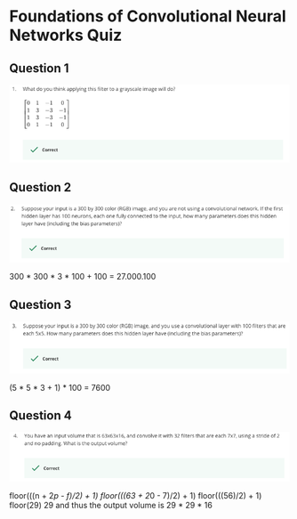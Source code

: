 # Foundations of Convolutional Neural Networks Quiz

Question 1
----------
![Question 1](Question1.png)

Question 2
----------
![Question 2](Question2.png)

300 * 300 * 3 * 100 + 100 = 27.000.100

Question 3
----------
![Question 3](Question3.png)

(5 * 5 * 3 + 1) * 100 = 7600

Question 4
----------
![Question 4](Question4.png)

floor(((n + 2*p - f)/2) + 1)
floor(((63 + 2*0 - 7)/2) + 1)
floor(((56)/2) + 1)
floor(29)
29
and thus the output volume is 29 * 29 * 16





